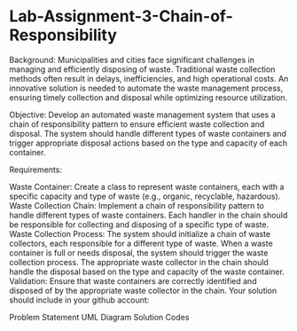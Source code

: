 # Lab-Assignment-3-Chain-of-Responsibility
Background: Municipalities and cities face significant challenges in managing and efficiently disposing of waste. Traditional waste collection methods often result in delays, inefficiencies, and high operational costs. An innovative solution is needed to automate the waste management process, ensuring timely collection and disposal while optimizing resource utilization.

Objective: Develop an automated waste management system that uses a chain of responsibility pattern to ensure efficient waste collection and disposal. The system should handle different types of waste containers and trigger appropriate disposal actions based on the type and capacity of each container.

Requirements:

Waste Container: Create a class to represent waste containers, each with a specific capacity and type of waste (e.g., organic, recyclable, hazardous).
Waste Collection Chain: Implement a chain of responsibility pattern to handle different types of waste containers. Each handler in the chain should be responsible for collecting and disposing of a specific type of waste.
Waste Collection Process:
The system should initialize a chain of waste collectors, each responsible for a different type of waste.
When a waste container is full or needs disposal, the system should trigger the waste collection process.
The appropriate waste collector in the chain should handle the disposal based on the type and capacity of the waste container.
Validation: Ensure that waste containers are correctly identified and disposed of by the appropriate waste collector in the chain.
Your solution should include in your github account:

Problem Statement
UML Diagram
Solution Codes

